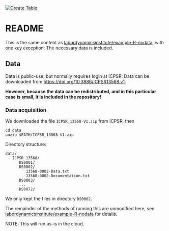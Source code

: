 [![Create Table](https://github.com/labordynamicsinstitute/example-R-wdata/actions/workflows/compute.yml/badge.svg)](https://github.com/labordynamicsinstitute/example-R-wdata/actions/workflows/compute.yml)

# README

This is the same content as [labordynamicsinstitute/example-R-nodata](https://github.com/labordynamicsinstitute/example-R-nodata), with one key exception: The necessary data is included.

## Data

Data is public-use, but normally requires login at ICPSR. Data can be downloaded from https://doi.org/10.3886/ICPSR13568.v1. 

**However, because the data can be redistributed, and in this particular case is small, it is included in the repository!**

### Data acquisition


We downloaded the file `ICPSR_13568-V1.zip` from ICPSR, then

```{bash}
cd data
unzip $PATH/ICPSR_13568-V1.zip
```
Directory structure:

```
data/
   ICPSR_13568/
      DS0001/
      DS0002/
         13568-0002-Data.txt
         13568-0002-Documentation.txt
      DS0003/
      ...
      DS0072/
```

We only kept the files in directory `DS0002`.

The remainder of the methods of running this are unmodified here, see [labordynamicsinstitute/example-R-nodata](https://github.com/labordynamicsinstitute/example-R-nodata) for details.

NOTE: This will run as-is in the cloud.
